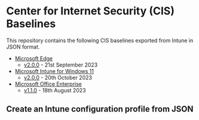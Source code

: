 # Center for Internet Security (CIS) Baselines

This repository contains the following CIS baselines exported from Intune in JSON format.

- [Microsoft Edge](./CIS/Baselines/Microsoft%20%Edge)
  - [v2.0.0](./CIS/Baselines/Microsoft%20%Edge/2.0.0) - 21st September 2023
- [Microsoft Intune for Windows 11](./CIS/Baselines/Microsoft%20%Intune%20%for%20%Windows%20%11)
  - [v2.0.0](./CIS/Baselines/Microsoft%20%Intune%20%for%20%Windows%20%11/2.0.0) - 20th October 2023
- [Microsoft Office Enterprise](./CIS/Baselines/Microsoft%20%Office%20%Enterprise)
  - [v1.1.0](./CIS/Baselines/Microsoft%20%Office%20%Enterprise/1.1.0) - 18th August 2023


## Create an Intune configuration profile from JSON


